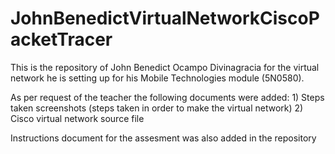 # JohnBenedictVirtualNetworkCiscoPacketTracer
This is the repository of John Benedict Ocampo Divinagracia for the virtual network he is setting up for his Mobile Technologies module (5N0580). 

As per request of the teacher the following documents were added:
    1) Steps taken screenshots (steps taken in order to make the virtual network)
    2) Cisco virtual network source file

Instructions document for the assesment was also added in the repository